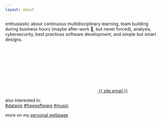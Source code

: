 ```yaml
---
layout: about
---
```


enthusiastic about continuous multidisciplinary learning, team building during business hours (maybe after-work 🍻, but never forced), analysis, cybersecurity, best practices software development, and simple but smart designs.

<a class="black-link" href="mailto:{{ site.email }}"><svg class="svg-icon"><use xlink:href="#mail"></use></svg> {{ site.email }}</a>

also interested in:  
[#dataviz](https://javier.artiga.es/dataviz/) [#freesoftware](tags/#software-libre) [#music](https://javier.artiga.es/rec/)

more on my [personal webpage](https://javier.artiga.es/)
